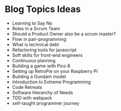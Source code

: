 # Blog Topics Ideas

- Learning to Say No
- Roles in a Scrum Team
- Should a Product Owner also be a scrum master?
- Flow in pair-programming
- What is technical debt
- Refactoring tools for javascript
- Soft skills for front-end engineers
- Continuous planning
- Building a game with Pico 8
- Setting up RetroPie on your Raspberry Pi
- Building a Gundam model
- Introduction to Extreme Programming
- Code Retreats
- Software Hierarchy of Needs
- TDD with webpack
- self-taught programmer journey
